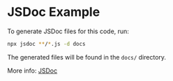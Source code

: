 # JSDoc Example

To generate JSDoc files for this code, run:

```bash
npx jsdoc **/*.js -d docs
```

The generated files will be found in the `docs/` directory.

More info: [JSDoc](https://jsdoc.app/)
